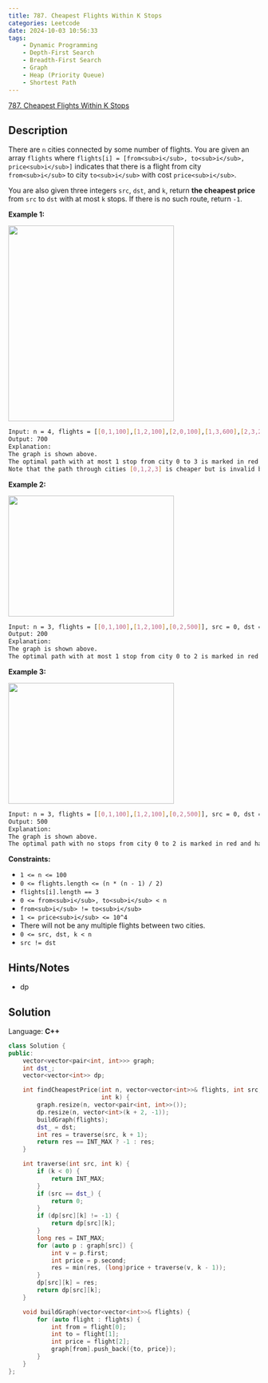 ```yaml
---
title: 787. Cheapest Flights Within K Stops
categories: Leetcode
date: 2024-10-03 10:56:33
tags:
    - Dynamic Programming
    - Depth-First Search
    - Breadth-First Search
    - Graph
    - Heap (Priority Queue)
    - Shortest Path
---
```


[787. Cheapest Flights Within K Stops](https://leetcode.com/problems/cheapest-flights-within-k-stops/description/)

## Description

There are `n` cities connected by some number of flights. You are given an array `flights` where `flights[i] = [from<sub>i</sub>, to<sub>i</sub>, price<sub>i</sub>]` indicates that there is a flight from city `from<sub>i</sub>` to city `to<sub>i</sub>` with cost `price<sub>i</sub>`.

You are also given three integers `src`, `dst`, and `k`, return **the cheapest price**  from `src` to `dst` with at most `k` stops. If there is no such route, return `-1`.

**Example 1:**

<img alt="" src="https://assets.leetcode.com/uploads/2022/03/18/cheapest-flights-within-k-stops-3drawio.png" style="width: 332px; height: 392px;">

```bash
Input: n = 4, flights = [[0,1,100],[1,2,100],[2,0,100],[1,3,600],[2,3,200]], src = 0, dst = 3, k = 1
Output: 700
Explanation:
The graph is shown above.
The optimal path with at most 1 stop from city 0 to 3 is marked in red and has cost 100 + 600 = 700.
Note that the path through cities [0,1,2,3] is cheaper but is invalid because it uses 2 stops.
```

**Example 2:**

<img alt="" src="https://assets.leetcode.com/uploads/2022/03/18/cheapest-flights-within-k-stops-1drawio.png" style="width: 332px; height: 242px;">

```bash
Input: n = 3, flights = [[0,1,100],[1,2,100],[0,2,500]], src = 0, dst = 2, k = 1
Output: 200
Explanation:
The graph is shown above.
The optimal path with at most 1 stop from city 0 to 2 is marked in red and has cost 100 + 100 = 200.
```

**Example 3:**

<img alt="" src="https://assets.leetcode.com/uploads/2022/03/18/cheapest-flights-within-k-stops-2drawio.png" style="width: 332px; height: 242px;">

```bash
Input: n = 3, flights = [[0,1,100],[1,2,100],[0,2,500]], src = 0, dst = 2, k = 0
Output: 500
Explanation:
The graph is shown above.
The optimal path with no stops from city 0 to 2 is marked in red and has cost 500.
```

**Constraints:**

- `1 <= n <= 100`
- `0 <= flights.length <= (n * (n - 1) / 2)`
- `flights[i].length == 3`
- `0 <= from<sub>i</sub>, to<sub>i</sub> < n`
- `from<sub>i</sub> != to<sub>i</sub>`
- `1 <= price<sub>i</sub> <= 10^4`
- There will not be any multiple flights between two cities.
- `0 <= src, dst, k < n`
- `src != dst`

## Hints/Notes

- dp

## Solution

Language: **C++**

```C++
class Solution {
public:
    vector<vector<pair<int, int>>> graph;
    int dst_;
    vector<vector<int>> dp;

    int findCheapestPrice(int n, vector<vector<int>>& flights, int src, int dst,
                          int k) {
        graph.resize(n, vector<pair<int, int>>());
        dp.resize(n, vector<int>(k + 2, -1));
        buildGraph(flights);
        dst_ = dst;
        int res = traverse(src, k + 1);
        return res == INT_MAX ? -1 : res;
    }

    int traverse(int src, int k) {
        if (k < 0) {
            return INT_MAX;
        }
        if (src == dst_) {
            return 0;
        }
        if (dp[src][k] != -1) {
            return dp[src][k];
        }
        long res = INT_MAX;
        for (auto p : graph[src]) {
            int v = p.first;
            int price = p.second;
            res = min(res, (long)price + traverse(v, k - 1));
        }
        dp[src][k] = res;
        return dp[src][k];
    }

    void buildGraph(vector<vector<int>>& flights) {
        for (auto flight : flights) {
            int from = flight[0];
            int to = flight[1];
            int price = flight[2];
            graph[from].push_back({to, price});
        }
    }
};
```
